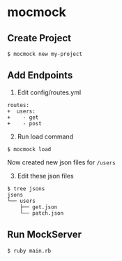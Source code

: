 # mocmock
## Create Project

```
$ mocmock new my-project
```

## Add Endpoints
1. Edit config/routes.yml
```
routes:
+  users:
+    - get
+    - post
```
2. Run load command
```
$ mocmock load
```
Now created new json files for `/users`

3. Edit these json files
```
$ tree jsons
jsons
└── users
    ├── get.json
    └── patch.json
```

## Run MockServer
```
$ ruby main.rb
```
